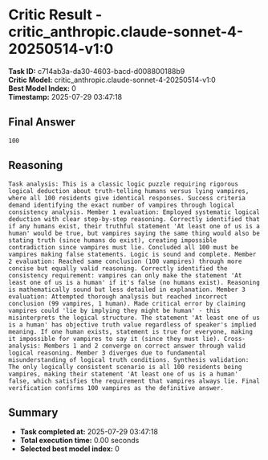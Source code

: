 # Critic Result - critic_anthropic.claude-sonnet-4-20250514-v1:0

**Task ID:** c714ab3a-da30-4603-bacd-d008800188b9  
**Critic Model:** critic_anthropic.claude-sonnet-4-20250514-v1:0  
**Best Model Index:** 0  
**Timestamp:** 2025-07-29 03:47:18

## Final Answer
```
100
```

## Reasoning
```
Task analysis: This is a classic logic puzzle requiring rigorous logical deduction about truth-telling humans versus lying vampires, where all 100 residents give identical responses. Success criteria demand identifying the exact number of vampires through logical consistency analysis. Member 1 evaluation: Employed systematic logical deduction with clear step-by-step reasoning. Correctly identified that if any humans exist, their truthful statement 'At least one of us is a human' would be true, but vampires saying the same thing would also be stating truth (since humans do exist), creating impossible contradiction since vampires must lie. Concluded all 100 must be vampires making false statements. Logic is sound and complete. Member 2 evaluation: Reached same conclusion (100 vampires) through more concise but equally valid reasoning. Correctly identified the consistency requirement: vampires can only make the statement 'At least one of us is a human' if it's false (no humans exist). Reasoning is mathematically sound but less detailed in explanation. Member 3 evaluation: Attempted thorough analysis but reached incorrect conclusion (99 vampires, 1 human). Made critical error by claiming vampires could 'lie by implying they might be human' - this misinterprets the logical structure. The statement 'At least one of us is a human' has objective truth value regardless of speaker's implied meaning. If one human exists, statement is true for everyone, making it impossible for vampires to say it (since they must lie). Cross-analysis: Members 1 and 2 converge on correct answer through valid logical reasoning. Member 3 diverges due to fundamental misunderstanding of logical truth conditions. Synthesis validation: The only logically consistent scenario is all 100 residents being vampires, making their statement 'At least one of us is a human' false, which satisfies the requirement that vampires always lie. Final verification confirms 100 vampires as the definitive answer.
```

## Summary
- **Task completed at:** 2025-07-29 03:47:18
- **Total execution time:** 0.00 seconds
- **Selected best model index:** 0
